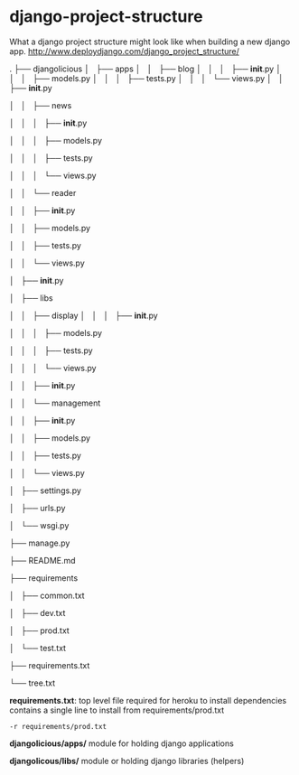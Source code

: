 django-project-structure
========================

What a django project structure might look like when building a new django app. http://www.deploydjango.com/django_project_structure/

.
├── djangolicious
│   ├── apps
│   │   ├── blog
│   │   │   ├── __init__.py
│   │   │   ├── models.py
│   │   │   ├── tests.py
│   │   │   └── views.py
│   │   ├── __init__.py

│   │   ├── news

│   │   │   ├── __init__.py

│   │   │   ├── models.py

│   │   │   ├── tests.py

│   │   │   └── views.py

│   │   └── reader

│   │       ├── __init__.py

│   │       ├── models.py

│   │       ├── tests.py

│   │       └── views.py

│   ├── __init__.py

│   ├── libs

│   │   ├── display
│   │   │   ├── __init__.py

│   │   │   ├── models.py

│   │   │   ├── tests.py

│   │   │   └── views.py

│   │   ├── __init__.py

│   │   └── management

│   │       ├── __init__.py

│   │       ├── models.py

│   │       ├── tests.py

│   │       └── views.py

│   ├── settings.py

│   ├── urls.py

│   └── wsgi.py

├── manage.py

├── README.md

├── requirements

│   ├── common.txt

│   ├── dev.txt

│   ├── prod.txt

│   └── test.txt

├── requirements.txt

└── tree.txt


__requirements.txt__: top level file required for heroku to install dependencies
   contains a single line to install from requirements/prod.txt
   
   `-r requirements/prod.txt`
   
__djangolicious/apps/__
    module for holding django applications
    
__djangolicous/libs/__
    module or holding django libraries (helpers)
